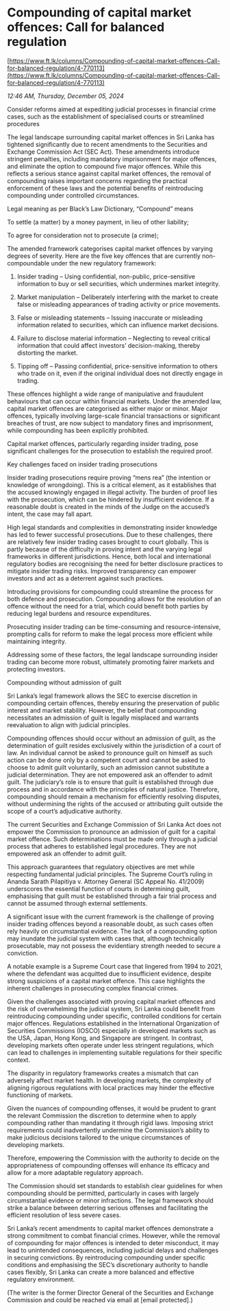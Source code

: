 # Compounding of capital market offences: Call for balanced regulation

[https://www.ft.lk/columns/Compounding-of-capital-market-offences-Call-for-balanced-regulation/4-770113](https://www.ft.lk/columns/Compounding-of-capital-market-offences-Call-for-balanced-regulation/4-770113)

*12:46 AM, Thursday, December 05, 2024*

Consider reforms aimed at expediting judicial processes in financial crime cases, such as the establishment of specialised courts or streamlined procedures

The legal landscape surrounding capital market offences in Sri Lanka has tightened significantly due to recent amendments to the Securities and Exchange Commission Act (SEC Act). These amendments introduce stringent penalties, including mandatory imprisonment for major offences, and eliminate the option to compound five major offences. While this reflects a serious stance against capital market offences, the removal of compounding raises important concerns regarding the practical enforcement of these laws and the potential benefits of reintroducing compounding under controlled circumstances.

Legal meaning as per Black’s Law Dictionary, “Compound” means

To settle (a matter) by a money payment, in lieu of other liability;

To agree for consideration not to prosecute (a crime);

The amended framework categorises capital market offences by varying degrees of severity. Here are the five key offences that are currently non-compoundable under the new regulatory framework:

1. Insider trading – Using confidential, non-public, price-sensitive information to buy or sell securities, which undermines market integrity.

2. Market manipulation – Deliberately interfering with the market to create false or misleading appearances of trading activity or price movements.

3. False or misleading statements – Issuing inaccurate or misleading information related to securities, which can influence market decisions.

4. Failure to disclose material information – Neglecting to reveal critical information that could affect investors’ decision-making, thereby distorting the market.

5. Tipping off – Passing confidential, price-sensitive information to others who trade on it, even if the original individual does not directly engage in trading.

These offences highlight a wide range of manipulative and fraudulent behaviours that can occur within financial markets. Under the amended law, capital market offences are categorised as either major or minor. Major offences, typically involving large-scale financial transactions or significant breaches of trust, are now subject to mandatory fines and imprisonment, while compounding has been explicitly prohibited.

Capital market offences, particularly regarding insider trading, pose significant challenges for the prosecution to establish the required proof.

Key challenges faced on insider trading prosecutions

Insider trading prosecutions require proving “mens rea” (the intention or knowledge of wrongdoing). This is a critical element, as it establishes that the accused knowingly engaged in illegal activity. The burden of proof lies with the prosecution, which can be hindered by insufficient evidence. If a reasonable doubt is created in the minds of the Judge on the accused’s intent, the case may fall apart.

High legal standards and complexities in demonstrating insider knowledge has led to fewer successful prosecutions. Due to these challenges, there are relatively few insider trading cases brought to court globally. This is partly because of the difficulty in proving intent and the varying legal frameworks in different jurisdictions. Hence, both local and international regulatory bodies are recognising the need for better disclosure practices to mitigate insider trading risks. Improved transparency can empower investors and act as a deterrent against such practices.

Introducing provisions for compounding could streamline the process for both defence and prosecution. Compounding allows for the resolution of an offence without the need for a trial, which could benefit both parties by reducing legal burdens and resource expenditures.

Prosecuting insider trading can be time-consuming and resource-intensive, prompting calls for reform to make the legal process more efficient while maintaining integrity.

Addressing some of these factors, the legal landscape surrounding insider trading can become more robust, ultimately promoting fairer markets and protecting investors.

Compounding without admission of guilt

Sri Lanka’s legal framework allows the SEC to exercise discretion in compounding certain offences, thereby ensuring the preservation of public interest and market stability. However, the belief that compounding necessitates an admission of guilt is legally misplaced and warrants reevaluation to align with judicial principles.

Compounding offences should occur without an admission of guilt, as the determination of guilt resides exclusively within the jurisdiction of a court of law. An individual cannot be asked to pronounce guilt on himself as such action can be done only by a competent court and cannot be asked to choose to admit guilt voluntarily, such an admission cannot substitute a judicial determination. They are not empowered ask an offender to admit guilt. The judiciary’s role is to ensure that guilt is established through due process and in accordance with the principles of natural justice. Therefore, compounding should remain a mechanism for efficiently resolving disputes, without undermining the rights of the accused or attributing guilt outside the scope of a court’s adjudicative authority.

The current Securities and Exchange Commission of Sri Lanka Act does not empower the Commission to pronounce an admission of guilt for a capital market offence. Such determinations must be made only through a judicial process that adheres to established legal procedures. They are not empowered ask an offender to admit guilt.

This approach guarantees that regulatory objectives are met while respecting fundamental judicial principles. The Supreme Court’s ruling in Ananda Sarath Pilapitiya v. Attorney General (SC Appeal No. 41/2009) underscores the essential function of courts in determining guilt, emphasising that guilt must be established through a fair trial process and cannot be assumed through external settlements.

A significant issue with the current framework is the challenge of proving insider trading offences beyond a reasonable doubt, as such cases often rely heavily on circumstantial evidence. The lack of a compounding option may inundate the judicial system with cases that, although technically prosecutable, may not possess the evidentiary strength needed to secure a conviction.

A notable example is a Supreme Court case that lingered from 1994 to 2021, where the defendant was acquitted due to insufficient evidence, despite strong suspicions of a capital market offence. This case highlights the inherent challenges in prosecuting complex financial crimes.

Given the challenges associated with proving capital market offences and the risk of overwhelming the judicial system, Sri Lanka could benefit from reintroducing compounding under specific, controlled conditions for certain major offences. Regulations established in the International Organization of Securities Commissions (IOSCO) especially in developed markets such as the USA, Japan, Hong Kong, and Singapore are stringent. In contrast, developing markets often operate under less stringent regulations, which can lead to challenges in implementing suitable regulations for their specific context.

The disparity in regulatory frameworks creates a mismatch that can adversely affect market health. In developing markets, the complexity of aligning rigorous regulations with local practices may hinder the effective functioning of markets.

Given the nuances of compounding offenses, it would be prudent to grant the relevant Commission the discretion to determine when to apply compounding rather than mandating it through rigid laws. Imposing strict requirements could inadvertently undermine the Commission’s ability to make judicious decisions tailored to the unique circumstances of developing markets.

Therefore, empowering the Commission with the authority to decide on the appropriateness of compounding offenses will enhance its efficacy and allow for a more adaptable regulatory approach.

The Commission should set standards to establish clear guidelines for when compounding should be permitted, particularly in cases with largely circumstantial evidence or minor infractions. The legal framework should strike a balance between deterring serious offenses and facilitating the efficient resolution of less severe cases.

Sri Lanka’s recent amendments to capital market offences demonstrate a strong commitment to combat financial crimes. However, while the removal of compounding for major offences is intended to deter misconduct, it may lead to unintended consequences, including judicial delays and challenges in securing convictions. By reintroducing compounding under specific conditions and emphasising the SEC’s discretionary authority to handle cases flexibly, Sri Lanka can create a more balanced and effective regulatory environment.

(The writer is the former Director General of the Securities and Exchange Commission and could be reached via email at [email protected].)

